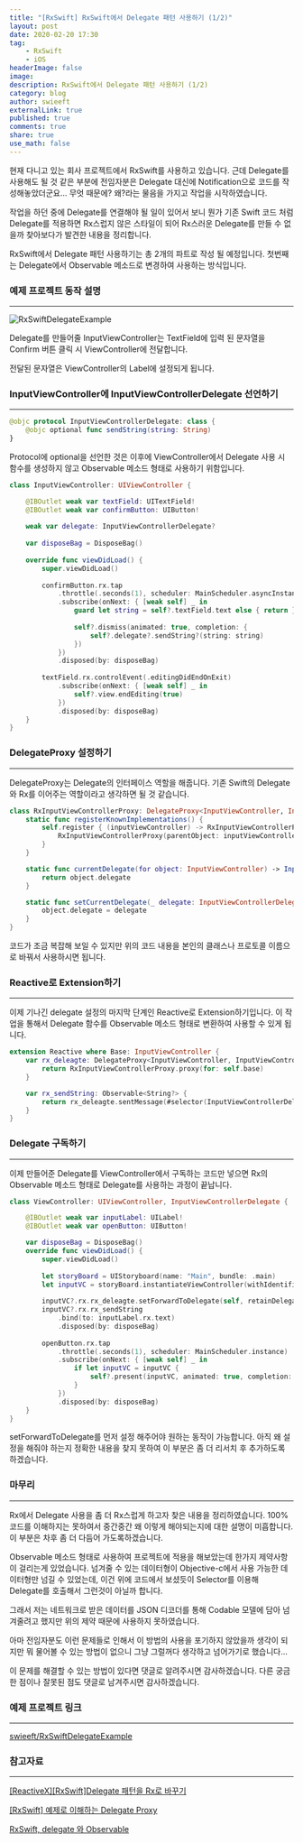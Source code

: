 ```yaml
---
title: "[RxSwift] RxSwift에서 Delegate 패턴 사용하기 (1/2)"
layout: post
date: 2020-02-20 17:30
tag:
    - RxSwift
    - iOS
headerImage: false
image:
description: RxSwift에서 Delegate 패턴 사용하기 (1/2)
category: blog
author: swieeft
externalLink: true
published: true
comments: true
share: true
use_math: false
---
```

  현재 다니고 있는 회사 프로젝트에서 RxSwift를 사용하고 있습니다. 근데 Delegate를 사용해도 될 것 같은 부분에  전임자분은 Delegate 대신에 Notification으로 코드를 작성해놓았더군요... 무엇 때문에? 왜?라는 물음을 가지고 작업을 시작하였습니다.

  작업을 하던 중에 Delegate를 연결해야 될 일이 있어서 보니 뭔가 기존 Swift 코드 처럼 Delegate를 적용하면 Rx스럽지 않은 스타일이 되어 Rx스러운 Delegate를 만들 수 없을까 찾아보다가 발견한 내용을 정리합니다.

  RxSwift에서 Delegate 패턴 사용하기는 총 2개의 파트로 작성 될 예정입니다. 첫번째는 Delegate에서 Observable 메소드로 변경하여 사용하는 방식입니다.

### 예제 프로젝트 동작 설명

---

![RxSwiftDelegateExample](/assets/images/posts/2020-02-20/RxSwiftDelegateExample1.gif)

  Delegate를 만들어줄 InputViewController는 TextField에 입력 된 문자열을 Confirm 버튼 클릭 시 ViewController에 전달합니다. 

  전달된 문자열은 ViewController의 Label에 설정되게 됩니다.

### InputViewController에 InputViewControllerDelegate 선언하기

---

```swift
@objc protocol InputViewControllerDelegate: class {
    @objc optional func sendString(string: String)
}
```

Protocol에 optional을 선언한 것은 이후에 ViewController에서 Delegate 사용 시 함수를 생성하지 않고 Observable 메소드 형태로 사용하기 위함입니다.

```swift
class InputViewController: UIViewController {

    @IBOutlet weak var textField: UITextField!
    @IBOutlet weak var confirmButton: UIButton!
    
    weak var delegate: InputViewControllerDelegate?
    
    var disposeBag = DisposeBag()
    
    override func viewDidLoad() {
        super.viewDidLoad()
        
        confirmButton.rx.tap
            .throttle(.seconds(1), scheduler: MainScheduler.asyncInstance)
            .subscribe(onNext: { [weak self] _ in
                guard let string = self?.textField.text else { return }
                
                self?.dismiss(animated: true, completion: {
                    self?.delegate?.sendString?(string: string)
                })
            })
            .disposed(by: disposeBag)
        
        textField.rx.controlEvent(.editingDidEndOnExit)
            .subscribe(onNext: { [weak self] _ in
                self?.view.endEditing(true)
            })
            .disposed(by: disposeBag)
    }
}
```

### DelegateProxy 설정하기

---

  DelegateProxy는 Delegate의 인터페이스 역할을 해줍니다. 기존 Swift의 Delegate와 Rx를 이어주는 역할이라고 생각하면 될 것 같습니다.

```swift
class RxInputViewControllerProxy: DelegateProxy<InputViewController, InputViewControllerDelegate>, DelegateProxyType, InputViewControllerDelegate {
    static func registerKnownImplementations() {
        self.register { (inputViewController) -> RxInputViewControllerProxy in
            RxInputViewControllerProxy(parentObject: inputViewController, delegateProxy: self)
        }
    }

    static func currentDelegate(for object: InputViewController) -> InputViewControllerDelegate? {
        return object.delegate
    }

    static func setCurrentDelegate(_ delegate: InputViewControllerDelegate?, to object: InputViewController) {
        object.delegate = delegate
    }
}
```

코드가 조금 복잡해 보일 수 있지만 위의 코드 내용을 본인의 클래스나 프로토콜 이름으로 바꿔서 사용하시면 됩니다.

### Reactive로 Extension하기

---

  이제 기나긴 delegate 설정의 마지막 단계인 Reactive로 Extension하기입니다. 이 작업을 통해서 Delegate 함수를 Observable 메소드 형태로 변환하여 사용할 수 있게 됩니다.

```swift
extension Reactive where Base: InputViewController {
    var rx_deleagte: DelegateProxy<InputViewController, InputViewControllerDelegate> {
        return RxInputViewControllerProxy.proxy(for: self.base)
    }

    var rx_sendString: Observable<String?> {
        return rx_deleagte.sentMessage(#selector(InputViewControllerDelegate.sendString(string:))).map { arr in arr[0] as? String }
    }
}
```

### Delegate 구독하기

---

  이제 만들어준 Delegate를 ViewController에서 구독하는 코드만 넣으면 Rx의 Observable 메소드 형태로 Delegate를 사용하는 과정이 끝납니다.

```swift
class ViewController: UIViewController, InputViewControllerDelegate {

    @IBOutlet weak var inputLabel: UILabel!
    @IBOutlet weak var openButton: UIButton!

    var disposeBag = DisposeBag()
    override func viewDidLoad() {
        super.viewDidLoad()
        
        let storyBoard = UIStoryboard(name: "Main", bundle: .main)
        let inputVC = storyBoard.instantiateViewController(withIdentifier: "InputViewController") as? InputViewController
        
        inputVC?.rx.rx_deleagte.setForwardToDelegate(self, retainDelegate: false)
        inputVC?.rx.rx_sendString
            .bind(to: inputLabel.rx.text)
            .disposed(by: disposeBag)
        
        openButton.rx.tap
            .throttle(.seconds(1), scheduler: MainScheduler.instance)
            .subscribe(onNext: { [weak self] _ in
                if let inputVC = inputVC {
                    self?.present(inputVC, animated: true, completion: nil)
                }
            })
            .disposed(by: disposeBag)
    }
}
```

setForwardToDelegate를 먼저 설정 해주어야 원하는 동작이 가능합니다. 아직 왜 설정을 해줘야 하는지  정확한 내용을 찾지 못하여 이 부분은 좀 더 리서치 후 추가하도록 하겠습니다.

### 마무리

---

  Rx에서 Delegate 사용을 좀 더 Rx스럽게 하고자 찾은 내용을 정리하였습니다. 100% 코드를 이해하지는 못하여서 중간중간 왜 이렇게 해야되는지에 대한 설명이 미흡합니다. 이 부분은 차후 좀 더 다듬어 가도록하겠습니다.

  Observable 메소드 형태로 사용하여 프로젝트에 적용을 해보았는데 한가지 제약사항이 걸리는게 있었습니다. 넘겨줄 수 있는 데이터형이 Objective-c에서 사용 가능한 데이터형만 넘길 수 있었는데, 이건 위에 코드에서 보셨듯이 Selector를 이용해 Delegate를 호출해서 그런것이 아닐까 합니다.

  그래서 저는 네트워크로 받은 데이터를 JSON 디코더를 통해 Codable 모델에 담아 넘겨줄려고 했지만 위의 제약 때문에 사용하지 못하였습니다.

  아마 전임자분도 이런 문제들로 인해서 이 방법의 사용을 포기하지 않았을까 생각이 되지만 뭐 물어볼 수 있는 방법이 없으니 그냥 그럴꺼다 생각하고 넘어가기로 했습니다...

  이 문제를 해결할 수 있는 방법이 있다면 댓글로 알려주시면 감사하겠습니다. 다른 궁금한 점이나 잘못된 점도 댓글로 남겨주시면 감사하겠습니다.

### 예제 프로젝트 링크

---

[swieeft/RxSwiftDelegateExample](https://github.com/swieeft/RxSwiftDelegateExample)

### 참고자료

---

[[ReactiveX][RxSwift]Delegate 패턴을 Rx로 바꾸기](http://minsone.github.io/programming/reactive-swift-delegate)

[[RxSwift] 예제로 이해하는 Delegate Proxy](https://eunjin3786.tistory.com/28)

[RxSwift, delegate 와 Observable](https://brunch.co.kr/@tilltue/24)
